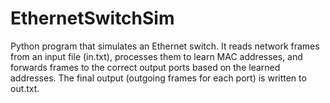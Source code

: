 # EthernetSwitchSim

Python program that simulates an Ethernet switch. It reads network frames from an input file (in.txt), processes them to learn MAC addresses, and forwards frames to the correct output ports based on the learned addresses. The final output (outgoing frames for each port) is written to out.txt.
